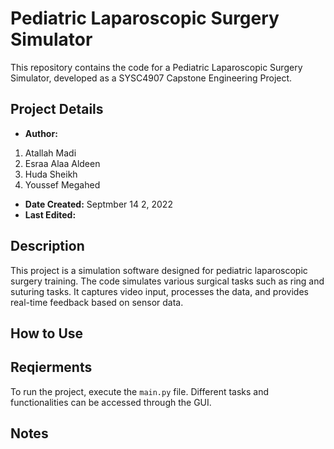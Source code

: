 # Pediatric Laparoscopic Surgery Simulator

This repository contains the code for a Pediatric Laparoscopic Surgery Simulator, developed as a SYSC4907 Capstone Engineering Project.

## Project Details

- **Author:** 
1. Atallah Madi
2. Esraa Alaa Aldeen
3. Huda Sheikh
4. Youssef Megahed
- **Date Created:** Septmber 14 2, 2022
- **Last Edited:** 

## Description

This project is a simulation software designed for pediatric laparoscopic surgery training. The code simulates various surgical tasks such as ring and suturing tasks. It captures video input, processes the data, and provides real-time feedback based on sensor data. 

## How to Use

## Reqierments

To run the project, execute the `main.py` file. Different tasks and functionalities can be accessed through the GUI.

## Notes

